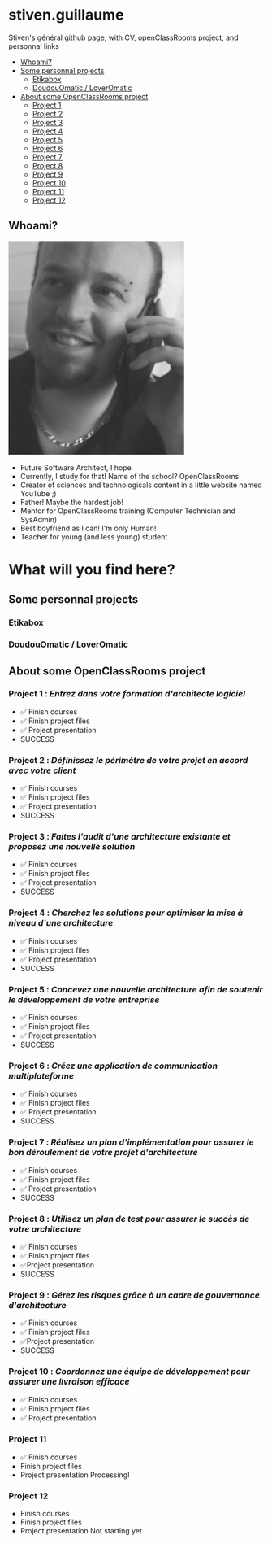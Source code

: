 # stiven.guillaume
Stiven's général github page, with CV, openClassRooms project, and personnal links

* [Whoami?](#Whoami)
* [Some personnal projects](#Somepersonnalprojects)
	* [Etikabox](#Etikabox)
	* [DoudouOmatic / LoverOmatic](#DoudouOmaticLoverOmatic)
* [About some OpenClassRooms project](#AboutsomeOpenClassRoomsproject)
	* [Project 1](#Project1)
	* [Project 2](#Project2)
	* [Project 3](#Project3)
	* [Project 4](#Project4)
	* [Project 5](#Project5)
	* [Project 6](#Project6)
	* [Project 7](#Project7)
	* [Project 8](#Project8)
	* [Project 9](#Project9)
	* [Project 10](#Project10)
	* [Project 11](#Project11)
	* [Project 12](#Project12)

## <a name='Whoami'>Whoami?

![](https://github.com/etcomment/stiven.guillaume/blob/main/PICTURES/moi1.jpg)

- Future Software Architect, I hope
- Currently, I study for that! Name of the school? OpenClassRooms
- Creator of sciences and technologicals content in a little website named YouTube ;)
- Father! Maybe the hardest job!
- Mentor for OpenClassRooms training (Computer Technician and SysAdmin)
- Best boyfriend as I can! I'm only Human!
- Teacher for young (and less young) student

# What will you find here?

## <a name='Somepersonnalprojects'>Some personnal projects

### <a name='Etikabox'>Etikabox

### <a name='DoudouOmaticLoverOmatic'>DoudouOmatic / LoverOmatic

## <a name='AboutsomeOpenClassRoomsproject'>About some OpenClassRooms project

### <a name='Project1'>Project 1 : *Entrez dans votre formation d'architecte logiciel*
- ✅ Finish courses
- ✅ Finish project files
- ✅ Project presentation 
- SUCCESS

### <a name='Project2'>Project 2 : *Définissez le périmètre de votre projet en accord avec votre client*
- ✅ Finish courses
- ✅ Finish project files
- ✅ Project presentation 
- SUCCESS
	
### <a name='Project3'>Project 3 : *Faites l'audit d'une architecture existante et proposez une nouvelle solution*
- ✅ Finish courses
- ✅ Finish project files
- ✅ Project presentation 
- SUCCESS
	
### <a name='Project4'>Project 4 : *Cherchez les solutions pour optimiser la mise à niveau d'une architecture*
- ✅ Finish courses
- ✅ Finish project files
- ✅ Project presentation 
- SUCCESS

### <a name='Project5'>Project 5 : *Concevez une nouvelle architecture afin de soutenir le développement de votre entreprise*
- ✅ Finish courses
- ✅ Finish project files
- ✅ Project presentation 
- SUCCESS
	
### <a name='Project6'>Project 6 : *Créez une application de communication multiplateforme*
- ✅ Finish courses
- ✅ Finish project files
- ✅ Project presentation 
- SUCCESS
	
### <a name='Project7'>Project 7 : *Réalisez un plan d'implémentation pour assurer le bon déroulement de votre projet d'architecture*
- ✅ Finish courses
- ✅ Finish project files
- ✅ Project presentation 
- SUCCESS
	
### <a name='Project8'>Project 8 : *Utilisez un plan de test pour assurer le succès de votre architecture*
- ✅ Finish courses
- ✅ Finish project files
- ✅Project presentation 
- SUCCESS
	
### <a name='Project9'>Project 9 : *Gérez les risques grâce à un cadre de gouvernance d'architecture*
- ✅ Finish courses
- ✅ Finish project files
- ✅Project presentation 
- SUCCESS
	
### <a name='Project10'>Project 10 : *Coordonnez une équipe de développement pour assurer une livraison efficace*
- ✅ Finish courses
- ✅ Finish project files
- ✅ Project presentation 

### <a name='Project11'>Project 11
- ✅ Finish courses
- Finish project files
- Project presentation
Processing!
	
### <a name='Project12'>Project 12
- Finish courses
- Finish project files
- Project presentation
Not starting yet
